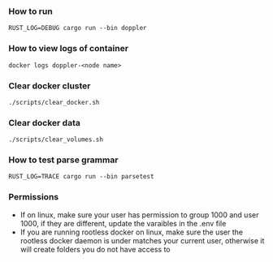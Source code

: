 ### How to run
```
RUST_LOG=DEBUG cargo run --bin doppler
```

### How to view logs of container
```
docker logs doppler-<node name>
```

### Clear docker cluster
```
./scripts/clear_docker.sh
```

### Clear docker data
```
./scripts/clear_volumes.sh
```

### How to test parse grammar
```
RUST_LOG=TRACE cargo run --bin parsetest
```

### Permissions

- If on linux, make sure your user has permission to group 1000 and user 1000, if they are different, update the varaibles in the .env file
- If you are running rootless docker on linux, make sure the user the rootless docker daemon is under matches your current user, otherwise it will create folders you do not have access to

